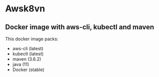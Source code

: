 # Awsk8vn

## Docker image with aws-cli, kubectl and maven

This docker image packs:

- aws-cli (latest)
- kubectl (latest)
- maven (3.6.2)
- java (11)
- Docker (stable)

